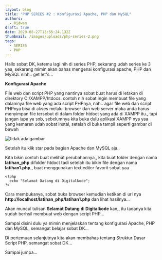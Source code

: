 ```yaml
---
layout: blog
title: "PHP SERIES #2 : Konfigurasi Apache, PHP dan MySQL"
authors:
  - Ridwan
draft: true
date: 2020-08-27T13:55:24.132Z
thumbnail: /images/uploads/php-series-2.png
tags:
  - SERIES
  - PHP
---
```

Hallo sobat DK, ketemu lagi nih di series PHP, sekarang udah series ke 3 yaa, sekarang mimin akan bahas mengenai konfigurasi apache, PHP dan MySQL nihh.. get let's...

**Konfigurasi Apache**

File web dan script PHP yang nantinya sobat buat harus di letakan di direktory C:/XAMPP/htdocs. contoh nih sobat ingin membuat file yang dalamnya file web yang ada script PHPnya, nah.. agar file web dan script PHPnya bisa di akses melalui browser dan web server maka anda harus menyimpan file tersebut di dalam folder htdoct yang ada di XAMPP itu., tapi jangan lupa ya sob, sebelumnya kita buka dulu aplikasi XAMPP nya yaa yang kemaren udah sobat instal, setelah di buka tampil seperti gambar di bawah

![tidak ada gambar](/images/uploads/6.png "gambar 1")

Setelah itu klik star pada bagian Apache dan MySQL aja..

Kita bikin contoh buat melihat perubahannya,, kita buat folder dengan nama **latihan_php** difolder htdoct tadi setelah itu bikin file dengan nama **latihan1.php**,, buat menggunakan text editor favorit sobat yaa

```
<?php 
  echo "Selamat Datang di Digitalkode";
?>
```

Cara membukanya, sobat buka browser kemudian ketikan di url nya **http://localhost/latihan_php/latihan1.php** dan lihat hasilnya...

Akan muncul tulisan **Selamat Datang di Digitalkode** kan,, itu tadanya kita sudah berhsil membuat web dengan script PHP...

Sampai disini dulu ya mimin menjelaskan tentang konfigurasi Apache, PHP dan MySQL, semangat belajar sobat DK...

Di pertemuan selanjutnya kita akan membahas tentang Struktur Dasar Script PHP, semangat sobat DK...

Sampai jumpa...